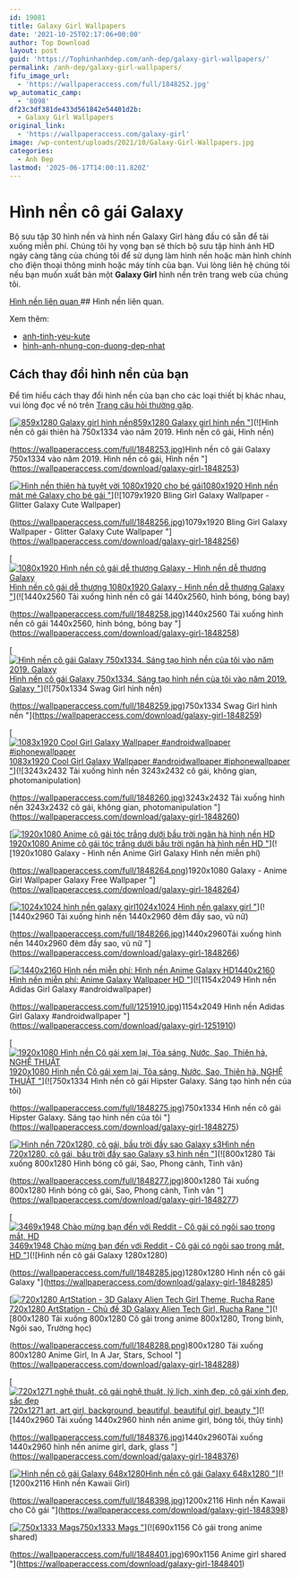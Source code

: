 ```yaml
---
id: 19081
title: Galaxy Girl Wallpapers
date: '2021-10-25T02:17:06+00:00'
author: Top Download
layout: post
guid: 'https://Tophinhanhdep.com/anh-dep/galaxy-girl-wallpapers/'
permalink: /anh-dep/galaxy-girl-wallpapers/
fifu_image_url:
  - 'https://wallpaperaccess.com/full/1848252.jpg'
wp_automatic_camp:
  - '8098'
df23c3df381de433d561842e54401d2b:
  - Galaxy Girl Wallpapers
original_link:
  - 'https://wallpaperaccess.com/galaxy-girl'
image: /wp-content/uploads/2021/10/Galaxy-Girl-Wallpapers.jpg
categories:
  - Ảnh Đẹp
lastmod: '2025-06-17T14:00:11.820Z'
---
```

# Hình nền cô gái Galaxy

Bộ sưu tập 30 hình nền và hình nền Galaxy Girl hàng đầu có sẵn để tải xuống miễn phí. Chúng tôi hy vọng bạn sẽ thích bộ sưu tập hình ảnh HD ngày càng tăng của chúng tôi để sử dụng làm hình nền hoặc màn hình chính cho điện thoại thông minh hoặc máy tính của bạn. Vui lòng liên hệ chúng tôi nếu bạn muốn xuất bản một **Galaxy Girl** hình nền trên trang web của chúng tôi.

[Hình nền liên quan ](#related) ## Hình nền liên quan.

   
 Xem thêm:

   
- [anh-tinh-yeu-kute](https://tophinhanhdep.com/hinh-anh-de-thuong/anh-tinh-yeu-kute/)
- [hinh-anh-nhung-con-duong-dep-nhat](https://tophinhanhdep.com/hinh-nen-dep/hinh-anh-nhung-con-duong-dep-nhat/)

## Cách thay đổi hình nền của bạn

Để tìm hiểu cách thay đổi hình nền của bạn cho các loại thiết bị khác nhau, vui lòng đọc về nó trên [Trang câu hỏi thường gặp](https://tophinhanhdep.com/faq/).

  
[[![859x1280 Galaxy girl hình nền](https://wallpaperaccess.com/full/1848252.jpg)859x1280 Galaxy girl hình nền "](https://wallpaperaccess.com/download/galaxy-girl-1848252)](![Hình nền cô gái thiên hà 750x1334 vào năm 2019. Hình nền cô gái, Hình nền)

(https://wallpaperaccess.com/full/1848253.jpg)Hình nền cô gái Galaxy 750x1334 vào năm 2019. Hình nền cô gái, Hình nền "](https://wallpaperaccess.com/download/galaxy-girl-1848253)

[[![Hình nền thiên hà tuyệt vời 1080x1920 cho bé gái](https://wallpaperaccess.com/full/1761860.jpg)1080x1920 Hình nền mát mẻ Galaxy cho bé gái "](https://wallpaperaccess.com/download/galaxy-girl-1761860)](![1079x1920 Bling Girl Galaxy Wallpaper - Glitter Galaxy Cute Wallpaper)

(https://wallpaperaccess.com/full/1848256.jpg)1079x1920 Bling Girl Galaxy Wallpaper - Glitter Galaxy Cute Wallpaper "](https://wallpaperaccess.com/download/galaxy-girl-1848256)

[[![1080x1920 Hình nền cô gái dễ thương Galaxy - Hình nền dễ thương Galaxy](https://wallpaperaccess.com/full/1632967.jpg)Hình nền cô gái dễ thương 1080x1920 Galaxy - Hình nền dễ thương Galaxy "](https://wallpaperaccess.com/download/galaxy-girl-1632967)](![1440x2560 Tải xuống hình nền cô gái 1440x2560, hình bóng, bóng bay)

(https://wallpaperaccess.com/full/1848258.jpg)1440x2560 Tải xuống hình nền cô gái 1440x2560, hình bóng, bóng bay "](https://wallpaperaccess.com/download/galaxy-girl-1848258)

[[![Hình nền cô gái Galaxy 750x1334.  Sáng tạo hình nền của tôi vào năm 2019. Galaxy](https://wallpaperaccess.com/full/962722.jpg)Hình nền cô gái Galaxy 750x1334. Sáng tạo hình nền của tôi vào năm 2019. Galaxy "](https://wallpaperaccess.com/download/galaxy-girl-962722)](![750x1334 Swag Girl hình nền)

(https://wallpaperaccess.com/full/1848259.jpg)750x1334 Swag Girl hình nền "](https://wallpaperaccess.com/download/galaxy-girl-1848259)

[[![1083x1920 Cool Girl Galaxy Wallpaper #androidwallpaper #iphonewallpaper](https://wallpaperaccess.com/full/665569.jpg)1083x1920 Cool Girl Galaxy Wallpaper #androidwallpaper #iphonewallpaper "](https://wallpaperaccess.com/download/galaxy-girl-665569)](![3243x2432 Tải xuống hình nền 3243x2432 cô gái, không gian, photomanipulation)

(https://wallpaperaccess.com/full/1848260.jpg)3243x2432 Tải xuống hình nền 3243x2432 cô gái, không gian, photomanipulation "](https://wallpaperaccess.com/download/galaxy-girl-1848260)

[[![1920x1080 Anime cô gái tóc trắng dưới bầu trời ngân hà hình nền HD](https://wallpaperaccess.com/full/1848262.jpg)1920x1080 Anime cô gái tóc trắng dưới bầu trời ngân hà hình nền HD "](https://wallpaperaccess.com/download/galaxy-girl-1848262)](![1920x1080 Galaxy - Hình nền Anime Girl Galaxy Hình nền miễn phí)

(https://wallpaperaccess.com/full/1848264.png)1920x1080 Galaxy - Anime Girl Wallpaper Galaxy Free Wallpaper "](https://wallpaperaccess.com/download/galaxy-girl-1848264)

[[![1024x1024 hình nền galaxy girl](https://wallpaperaccess.com/full/1848265.jpg)1024x1024 Hình nền galaxy girl "](https://wallpaperaccess.com/download/galaxy-girl-1848265)](![1440x2960 ​​Tải xuống hình nền 1440x2960 ​​đêm đầy sao, vũ nữ)

(https://wallpaperaccess.com/full/1848266.jpg)1440x2960 ​​Tải xuống hình nền 1440x2960 ​​đêm đầy sao, vũ nữ "](https://wallpaperaccess.com/download/galaxy-girl-1848266)

[[![1440x2160 Hình nền miễn phí: Hình nền Anime Galaxy HD](https://wallpaperaccess.com/full/1848271.jpg)1440x2160 Hình nền miễn phí: Anime Galaxy Wallpaper HD "](https://wallpaperaccess.com/download/galaxy-girl-1848271)](![1154x2049 Hình nền Adidas Girl Galaxy #androidwallpaper)

(https://wallpaperaccess.com/full/1251910.jpg)1154x2049 Hình nền Adidas Girl Galaxy #androidwallpaper "](https://wallpaperaccess.com/download/galaxy-girl-1251910)

[[![1920x1080 Hình nền Cô gái xem lại, Tỏa sáng, Nước, Sao, Thiên hà, NGHỆ THUẬT](https://wallpaperaccess.com/full/1848273.jpg)1920x1080 Hình nền Cô gái xem lại, Tỏa sáng, Nước, Sao, Thiên hà, NGHỆ THUẬT "](https://wallpaperaccess.com/download/galaxy-girl-1848273)](![750x1334 Hình nền cô gái Hipster Galaxy.  Sáng tạo hình nền của tôi)

(https://wallpaperaccess.com/full/1848275.jpg)750x1334 Hình nền cô gái Hipster Galaxy. Sáng tạo hình nền của tôi "](https://wallpaperaccess.com/download/galaxy-girl-1848275)

[[![Hình nền 720x1280, cô gái, bầu trời đầy sao Galaxy s3](https://wallpaperaccess.com/full/1848276.jpg)Hình nền 720x1280, cô gái, bầu trời đầy sao Galaxy s3 hình nền "](https://wallpaperaccess.com/download/galaxy-girl-1848276)](![800x1280 Tải xuống 800x1280 Hình bóng cô gái, Sao, Phong cảnh, Tinh vân)

(https://wallpaperaccess.com/full/1848277.jpg)800x1280 Tải xuống 800x1280 Hình bóng cô gái, Sao, Phong cảnh, Tinh vân "](https://wallpaperaccess.com/download/galaxy-girl-1848277)

[[![3469x1948 Chào mừng bạn đến với Reddit - Cô gái có ngôi sao trong mắt, HD](https://wallpaperaccess.com/full/1848281.jpg)3469x1948 Chào mừng bạn đến với Reddit - Cô gái có ngôi sao trong mắt, HD "](https://wallpaperaccess.com/download/galaxy-girl-1848281)](![Hình nền cô gái Galaxy 1280x1280)

(https://wallpaperaccess.com/full/1848285.jpg)1280x1280 Hình nền cô gái Galaxy "](https://wallpaperaccess.com/download/galaxy-girl-1848285)

[[![720x1280 ArtStation - 3D Galaxy Alien Tech Girl Theme, Rucha Rane](https://wallpaperaccess.com/full/1578685.jpg)720x1280 ArtStation - Chủ đề 3D Galaxy Alien Tech Girl, Rucha Rane "](https://wallpaperaccess.com/download/galaxy-girl-1578685)](![800x1280 Tải xuống 800x1280 Cô gái trong anime 800x1280, Trong bình, Ngôi sao, Trường học)

(https://wallpaperaccess.com/full/1848288.png)800x1280 Tải xuống 800x1280 Anime Girl, In A Jar, Stars, School "](https://wallpaperaccess.com/download/galaxy-girl-1848288)

[[![720x1271 nghệ thuật, cô gái nghệ thuật, lý lịch, xinh đẹp, cô gái xinh đẹp, sắc đẹp](https://wallpaperaccess.com/full/1848355.jpg)720x1271 art, art girl, background, beautiful, beautiful girl, beauty "](https://wallpaperaccess.com/download/galaxy-girl-1848355)](![1440x2960 ​​Tải xuống 1440x2960 ​​hình nền anime girl, bóng tối, thủy tinh)

(https://wallpaperaccess.com/full/1848376.jpg)1440x2960 ​​Tải xuống 1440x2960 ​​hình nền anime girl, dark, glass "](https://wallpaperaccess.com/download/galaxy-girl-1848376)

[[![Hình nền cô gái Galaxy 648x1280](https://wallpaperaccess.com/full/1848395.jpg)Hình nền cô gái Galaxy 648x1280 "](https://wallpaperaccess.com/download/galaxy-girl-1848395)](![1200x2116 Hình nền Kawaii Girl)

(https://wallpaperaccess.com/full/1848398.jpg)1200x2116 Hình nền Kawaii cho Cô gái "](https://wallpaperaccess.com/download/galaxy-girl-1848398)

[[![750x1333 Mags](https://wallpaperaccess.com/full/1761736.jpg)750x1333 Mags "](https://wallpaperaccess.com/download/galaxy-girl-1761736)](![690x1156 Cô gái trong anime shared)

(https://wallpaperaccess.com/full/1848401.jpg)690x1156 Anime girl shared "](https://wallpaperaccess.com/download/galaxy-girl-1848401)
